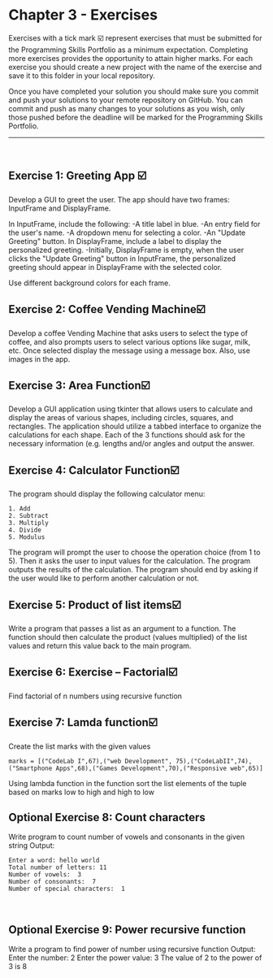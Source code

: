# Chapter 3 - Exercises
Exercises with a tick mark ☑️ represent exercises that must be submitted for the Programming Skills Portfolio as a minimum expectation. Completing more exercises provides the opportunity to attain higher marks. For each exercise you should create a new project with the name of the exercise and save it to this folder in your local repository.

Once you have completed your solution you should make sure you commit and push your solutions to your remote repository on GitHub. You can commit and push as many changes to your solutions as you wish, only those pushed before the deadline will be marked for the Programming Skills Portfolio.

---
&nbsp;

## Exercise 1: Greeting App ☑️
Develop a GUI to greet the user. The app should have two frames: InputFrame and DisplayFrame.

In InputFrame, include the following:
-A title label in blue.
-An entry field for the user's name.
-A dropdown menu for selecting a color.
-An "Update Greeting" button.
In DisplayFrame, include a label to display the personalized greeting.
-Initially, DisplayFrame is empty, when the user clicks the "Update Greeting" button in InputFrame, the personalized greeting should appear in DisplayFrame with the selected color.

Use different background colors for each frame.

## Exercise 2: Coffee Vending Machine☑️
Develop a coffee Vending Machine that asks users to select the type of coffee, and also prompts users to select various options like sugar, milk, etc. Once selected display the message using a message box. Also, use images in the app.
&nbsp;
&nbsp;
## Exercise 3: Area Function☑️
Develop a GUI application using tkinter that allows users to calculate and display the areas of various shapes, including circles, squares, and rectangles. The application should utilize a tabbed interface to organize the calculations for each shape.
Each of the 3 functions should ask for the necessary information (e.g. lengths and/or angles and output the answer.
&nbsp;
&nbsp;
## Exercise 4: Calculator Function☑️
The program should display the following calculator menu:
```
1. Add
2. Subtract
3. Multiply
4. Divide
5. Modulus
```
The program will prompt the user to choose the operation choice (from 1 to 5). Then it asks the user to input values for the calculation. The program outputs the results of the calculation. The program should end by asking if the user would like to perform another calculation or not.
&nbsp;
&nbsp;
## Exercise 5: Product of list items☑️
Write a program that passes a list as an argument to a function. The function should then calculate the product (values multiplied) of the list values and return this value back to the main program.
&nbsp;
&nbsp;
## Exercise 6: Exercise – Factorial☑️
Find factorial of n numbers using recursive function
&nbsp;
&nbsp;
## Exercise 7: Lamda function☑️
Create the list marks with the given values

```marks = [("CodeLab I",67),("web Development", 75),("CodeLabII",74),("Smartphone Apps",68),("Games Development",70),("Responsive web",65)]```
 
Using lambda function in the function sort the list elements of the tuple based on marks low to high and high to low
&nbsp;
&nbsp;
## Optional Exercise 8: Count characters
Write program to count number of vowels and consonants in the given string
Output:
```
Enter a word: hello world
Total number of letters: 11
Number of vowels:  3
Number of consonants:  7
Number of special characters:  1
```
 
&nbsp;
&nbsp;
## Optional Exercise 9: Power recursive function
Write a program to find power of number using recursive function
Output: 
Enter the number: 2
Enter the power value: 3
The value of 2 to the power of 3 is 8
